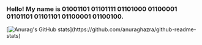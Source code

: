 ### Hello! My name is 01001101 01101111 01101000 01100001 01101101 01101101 01100001 01100100.

[![Anurag's GitHub stats](https://github-readme-stats.vercel.app/api?username=shahnazi2002&theme=transparent&hide=contribs,issues,commits,prs&hide_rank=true&show_icons=true&custom_title=Stars:)](https://github.com/anuraghazra/github-readme-stats)
